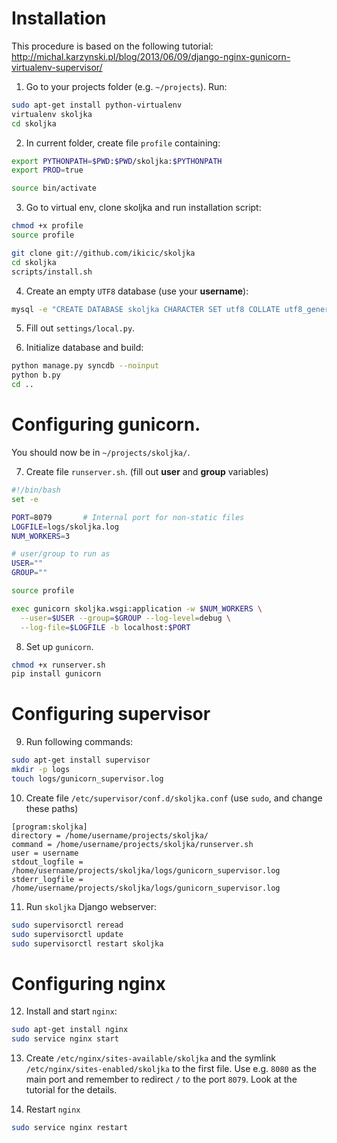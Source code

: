 # Installation

This procedure is based on the following tutorial:
http://michal.karzynski.pl/blog/2013/06/09/django-nginx-gunicorn-virtualenv-supervisor/

1. Go to your projects folder (e.g. `~/projects`). Run:
  ```sh
  sudo apt-get install python-virtualenv
  virtualenv skoljka
  cd skoljka
  ```

2. In current folder, create file `profile` containing:
  ```sh
  export PYTHONPATH=$PWD:$PWD/skoljka:$PYTHONPATH
  export PROD=true

  source bin/activate
  ```

3. Go to virtual env, clone skoljka and run installation script:
  ```sh
  chmod +x profile
  source profile

  git clone git://github.com/ikicic/skoljka
  cd skoljka
  scripts/install.sh
  ```

4. Create an empty `UTF8` database (use your **username**):
  ```sh
  mysql -e "CREATE DATABASE skoljka CHARACTER SET utf8 COLLATE utf8_general_ci;" -u username -p
  ```

5. Fill out `settings/local.py`.

6. Initialize database and build:
  ```sh
  python manage.py syncdb --noinput
  python b.py
  cd ..
  ```

# Configuring gunicorn.

You should now be in `~/projects/skoljka/`.

7. Create file `runserver.sh`. (fill out **user** and **group** variables)
  ```sh
  #!/bin/bash
  set -e

  PORT=8079       # Internal port for non-static files
  LOGFILE=logs/skoljka.log
  NUM_WORKERS=3

  # user/group to run as
  USER=""
  GROUP=""

  source profile

  exec gunicorn skoljka.wsgi:application -w $NUM_WORKERS \
    --user=$USER --group=$GROUP --log-level=debug \
    --log-file=$LOGFILE -b localhost:$PORT
  ```

8. Set up `gunicorn`.
  ```sh
  chmod +x runserver.sh
  pip install gunicorn
  ```


# Configuring supervisor

9. Run following commands:
  ```sh
  sudo apt-get install supervisor
  mkdir -p logs
  touch logs/gunicorn_supervisor.log
  ```

10. Create file `/etc/supervisor/conf.d/skoljka.conf` (use `sudo`, and change these paths)
  ```
  [program:skoljka]
  directory = /home/username/projects/skoljka/
  command = /home/username/projects/skoljka/runserver.sh
  user = username
  stdout_logfile = /home/username/projects/skoljka/logs/gunicorn_supervisor.log
  stderr_logfile = /home/username/projects/skoljka/logs/gunicorn_supervisor.log
  ```

11. Run `skoljka` Django webserver:
  ```sh
  sudo supervisorctl reread
  sudo supervisorctl update
  sudo supervisorctl restart skoljka
  ```

# Configuring nginx

12. Install and start `nginx`:
  ```sh
  sudo apt-get install nginx
  sudo service nginx start
  ```

13. Create `/etc/nginx/sites-available/skoljka` and the symlink `/etc/nginx/sites-enabled/skoljka` to the first file. Use e.g. `8080` as the main port and remember to redirect `/` to the port `8079`. Look at the tutorial for the details.

14. Restart `nginx`
  ```sh
  sudo service nginx restart
  ```


